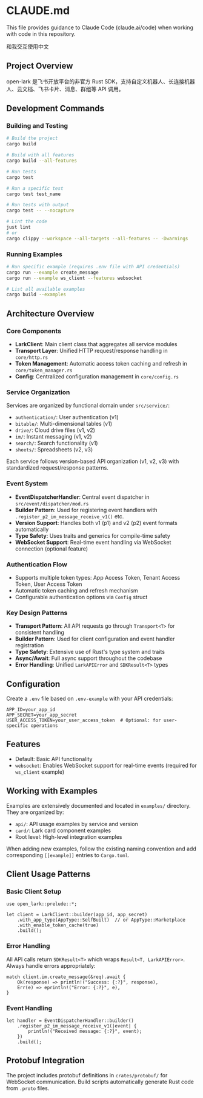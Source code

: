 # CLAUDE.md

This file provides guidance to Claude Code (claude.ai/code) when working with code in this repository.

和我交互使用中文

## Project Overview

open-lark 是飞书开放平台的非官方 Rust SDK，支持自定义机器人、长连接机器人、云文档、飞书卡片、消息、群组等 API 调用。

## Development Commands

### Building and Testing
```bash
# Build the project
cargo build

# Build with all features
cargo build --all-features

# Run tests
cargo test

# Run a specific test
cargo test test_name

# Run tests with output
cargo test -- --nocapture

# Lint the code
just lint
# or
cargo clippy --workspace --all-targets --all-features -- -Dwarnings
```

### Running Examples
```bash
# Run specific example (requires .env file with API credentials)
cargo run --example create_message
cargo run --example ws_client --features websocket

# List all available examples
cargo build --examples
```

## Architecture Overview

### Core Components
- **LarkClient**: Main client class that aggregates all service modules
- **Transport Layer**: Unified HTTP request/response handling in `core/http.rs`
- **Token Management**: Automatic access token caching and refresh in `core/token_manager.rs`
- **Config**: Centralized configuration management in `core/config.rs`

### Service Organization
Services are organized by functional domain under `src/service/`:
- `authentication/`: User authentication (v1)
- `bitable/`: Multi-dimensional tables (v1)
- `drive/`: Cloud drive files (v1, v2)
- `im/`: Instant messaging (v1, v2)
- `search/`: Search functionality (v1)
- `sheets/`: Spreadsheets (v2, v3)

Each service follows version-based API organization (v1, v2, v3) with standardized request/response patterns.

### Event System
- **EventDispatcherHandler**: Central event dispatcher in `src/event/dispatcher/mod.rs`
- **Builder Pattern**: Used for registering event handlers with `.register_p2_im_message_receive_v1()` etc.
- **Version Support**: Handles both v1 (p1) and v2 (p2) event formats automatically
- **Type Safety**: Uses traits and generics for compile-time safety
- **WebSocket Support**: Real-time event handling via WebSocket connection (optional feature)

### Authentication Flow
- Supports multiple token types: App Access Token, Tenant Access Token, User Access Token
- Automatic token caching and refresh mechanism
- Configurable authentication options via `Config` struct

### Key Design Patterns
- **Transport Pattern**: All API requests go through `Transport<T>` for consistent handling
- **Builder Pattern**: Used for client configuration and event handler registration
- **Type Safety**: Extensive use of Rust's type system and traits
- **Async/Await**: Full async support throughout the codebase
- **Error Handling**: Unified `LarkAPIError` and `SDKResult<T>` types

## Configuration

Create a `.env` file based on `.env-example` with your API credentials:
```
APP_ID=your_app_id
APP_SECRET=your_app_secret
USER_ACCESS_TOKEN=your_user_access_token  # Optional: for user-specific operations
```

## Features

- Default: Basic API functionality
- `websocket`: Enables WebSocket support for real-time events (required for `ws_client` example)

## Working with Examples

Examples are extensively documented and located in `examples/` directory. They are organized by:
- `api/`: API usage examples by service and version
- `card/`: Lark card component examples
- Root level: High-level integration examples

When adding new examples, follow the existing naming convention and add corresponding `[[example]]` entries to `Cargo.toml`.

## Client Usage Patterns

### Basic Client Setup
``` norun
use open_lark::prelude::*;

let client = LarkClient::builder(app_id, app_secret)
    .with_app_type(AppType::SelfBuilt)  // or AppType::Marketplace
    .with_enable_token_cache(true)
    .build();
```

### Error Handling
All API calls return `SDKResult<T>` which wraps `Result<T, LarkAPIError>`. Always handle errors appropriately:
``` norun
match client.im.create_message(&req).await {
    Ok(response) => println!("Success: {:?}", response),
    Err(e) => eprintln!("Error: {:?}", e),
}
```

### Event Handling
``` norun
let handler = EventDispatcherHandler::builder()
    .register_p2_im_message_receive_v1(|event| {
        println!("Received message: {:?}", event);
    })
    .build();
```

## Protobuf Integration

The project includes protobuf definitions in `crates/protobuf/` for WebSocket communication. Build scripts automatically generate Rust code from `.proto` files.